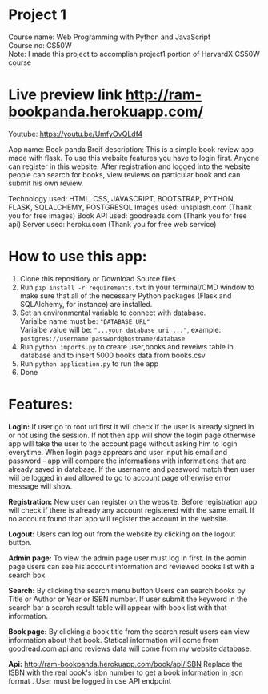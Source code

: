 # Project 1

Course name: Web Programming with Python and JavaScript <br>
Course no: CS50W <br> 
Note: I made this project to accomplish project1 portion of HarvardX CS50W course <br>

# Live preview link <a href = 'http://ram-bookpanda.herokuapp.com/' > http://ram-bookpanda.herokuapp.com/ </a>
Youtube: <a href = 'https://youtu.be/UmfyOvQLdf4'> https://youtu.be/UmfyOvQLdf4 </a>

App name: Book panda
Breif description: This is a simple book review app made with flask. To use this website features you have to login first. Anyone can register in this website. After registration and logged into the website people can search for books, view reviews on particular book and can submit his own review.

Technology used:
HTML, CSS, JAVASCRIPT, BOOTSTRAP, PYTHON, FLASK, SQLALCHEMY, POSTGRESQL
Images used:
unsplash.com (Thank you for free images)
Book API used:
goodreads.com (Thank you for free api)
Server used:
heroku.com (Thank you for free web service)

# How to use this app:

1. Clone this repositiory  or Download Source files
2. Run ```pip install -r requirements.txt``` in your terminal/CMD window to make sure that all of the necessary Python packages (Flask and SQLAlchemy, for instance) are installed.
3. Set an environmental variable to connect with database.
    <br> Varialbe name must be: ``"DATABASE_URL"``
    <br> Varialbe value will be: ``"...your database uri ..."``,  example: ``postgres://username:password@hostname/database`` 
4. Run ```python imports.py``` to create user,books and reveiws table in database and to insert 5000 books data from books.csv
5. Run ```python application.py``` to run the app
6. Done

# Features:

**Login:** If user go to root url first it will check if the user is already signed in or not using the session. If not then app will show the login page otherwise app will take the user to the account page without asking him to login everytime. When login page apprears and user input his email and password - app will compare the informations with informations that are already saved in database. If the username and password match then user wiil be logged in and  allowed to go to account page otherwise error message will show.

**Registration:** New user can register on the website. Before registration app will check if there is already any account registered with the same email. If no account found than app will register the account in the website.

**Logout:** Users can log out from the website by clicking on the logout button.

**Admin page:** To view the admin page user must log in first. In the admin page users can see his account information and reviewed books list with a search box.

**Search:** By clicking the search menu  button Users can search books by Title or Author or Year or ISBN number. If user submit the keyword in the search bar a search result table will appear with book list with that information.

**Book page:** By clicking a book title from  the search result users can view information about that book. Statical information will come from goodread.com api and reviews data will come from my website database.

**Api:** http://ram-bookpanda.herokuapp.com/book/api/ISBN  Replace the ISBN with the real book's isbn number to get a book information in json format . User must be logged in use API endpoint
